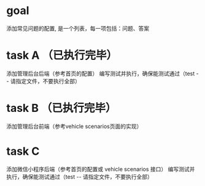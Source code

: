 # goal

添加常见问题的配置, 是一个列表，每一项包括：问题、答案

# task A （已执行完毕）

添加管理后台后端（参考首页的配置）
编写测试并执行，确保能测试通过（test -- 请指定文件，不要执行全部）

# task B （已执行完毕）

添加管理后台前端（参考vehicle scenarios页面的实现）

# task C

添加微信小程序后端（参考首页的配置或 vehicle scenarios 接口）
编写测试并执行，确保能测试通过（test -- 请指定文件，不要执行全部）
